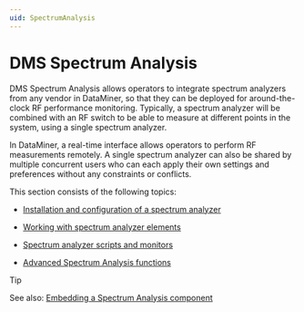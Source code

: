 ```yaml
---
uid: SpectrumAnalysis
---
```


# DMS Spectrum Analysis

DMS Spectrum Analysis allows operators to integrate spectrum analyzers from any vendor in DataMiner, so that they can be deployed for around-the-clock RF performance monitoring. Typically, a spectrum analyzer will be combined with an RF switch to be able to measure at different points in the system, using a single spectrum analyzer.

In DataMiner, a real-time interface allows operators to perform RF measurements remotely. A single spectrum analyzer can also be shared by multiple concurrent users who can each apply their own settings and preferences without any constraints or conflicts.

This section consists of the following topics:

- [Installation and configuration of a spectrum analyzer](xref:Installation_and_configuration_of_a_spectrum_analyzer)

- [Working with spectrum analyzer elements](xref:Working_with_spectrum_analyzer_elements)

- [Spectrum analyzer scripts and monitors](xref:Spectrum_analyzer_scripts_and_monitors)

- [Advanced Spectrum Analysis functions](xref:Advanced_Spectrum_Analysis_functions)

> [!TIP]
> See also:
> [Embedding a Spectrum Analysis component](xref:Embedding_a_Spectrum_Analysis_component)
